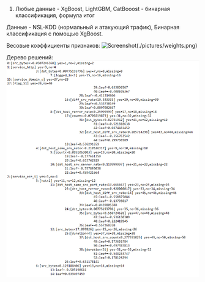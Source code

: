 1. Любые данные - XgBoost, LightGBM, CatBooost - бинарная классификация, формула итог

Данные - NSL-KDD (нормальный и атакующий трафик), Бинарная классификация с помощью XgBoost.

Весовые коэффициенты признаков:
![Screenshot](screenshot.png)(./pictures/weights.png)

Дерево решений:
![Screenshot](./pictures/tree.png)